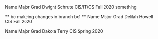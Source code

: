 Name             Major       Grad 
Dwight Schrute   CIS/IT/CS   Fall 2020
something

** bc makeing changes in branch bc1 **
Name              Major      Grad
Delilah Howell    CIS        Fall 2020

Name              Major      Grad
Dakota Terry      CIS        Spring 2020
